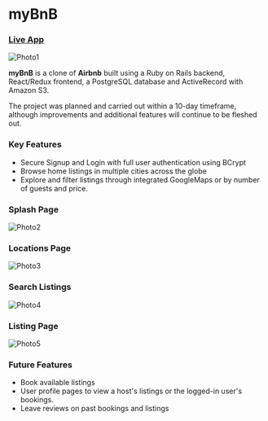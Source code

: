 # **myBnB**

### [Live App](https://mybnbrails.herokuapp.com/#/)
![Photo1](https://i.imgur.com/rOiDxBx.png) 


**myBnB** is a clone of **Airbnb** built using a Ruby on Rails backend, React/Redux frontend, a PostgreSQL database and ActiveRecord with Amazon S3. 

The project was planned and carried out within a 10-day timeframe, although improvements and additional features will continue to be fleshed out.


### **Key Features**
* Secure Signup and Login with full user authentication using BCrypt
* Browse home listings in multiple cities across the globe
* Explore and filter listings through integrated GoogleMaps or by number of guests and price.

### **Splash Page** 
![Photo2](https://i.imgur.com/1b1eqX0.jpg)

### **Locations Page** 
![Photo3](https://i.imgur.com/1OG68H9.png)

### **Search Listings** 
![Photo4](https://i.imgur.com/jvUwnav.png)

### **Listing Page** 
![Photo5](https://i.imgur.com/GROP1Zh.png) 




### **Future Features**
* Book available listings
* User profile pages to view a host's listings or the logged-in user's bookings.
* Leave reviews on past bookings and listings 

